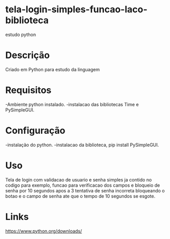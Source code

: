 # tela-login-simples-funcao-laco-biblioteca
 estudo python

# Descrição
Criado em Python para estudo da linguagem

# Requisitos
-Ambiente python instalado.
-instalacao das bibliotecas Time  e PySimpleGUI.

# Configuração
-instalação do python. 
-instalacao da biblioteca, pip install PySimpleGUI.

# Uso
Tela de login com validacao de usuario e senha simples ja contido no codigo para exemplo, funcao para verificacao dos campos e bloqueio de senha por 10 segundos apos a 3 tentativa de senha incorreta bloqueando o botao e o campo de senha ate que o tempo de 10 segundos se esgote.

# Links
https://www.python.org/downloads/
